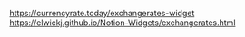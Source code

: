 https://currencyrate.today/exchangerates-widget
https://elwickj.github.io/Notion-Widgets/exchangerates.html
